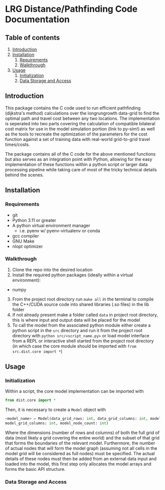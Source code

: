 # LRG Distance/Pathfinding Code Documentation

## Table of contents
1. [Introduction](#introduction)
2. [Installation](#installation)
    1. [Requirements](#requirements)
    2. [Walkthrough](#walkthrough)
3. [Usage](#usage)
    1. [Initialization](#initialization)
    2. [Data Storage and Access](#datastorage)

## Introduction <a name="introduction"></a>

This package contains the C code used to run efficient pathfinding (dijkstra's method) calculations over the longrungrowth data-grid to find the optimal path and travel cost between any two locations. The implementation is seperated into two parts covering the calculation of compatible bilateral cost matrix for use in the model simulation portion (link to py-sim!) as well as the tools to recreate the optimization of the parameters for the cost function against a set of training data with real-world grid-to-grid travel times/costs.

The package contains all of the C code for the above mentioned functions but also serves as an integration point with Python, allowing for the easy implementation of these functions within a python script or larger data processing pipeline while taking care of most of the tricky technical details behind the scenes.

## Installation <a name="installation"></a>

### Requirements <a name="requirements"></a>

- git
- Python 3.11 or greater
- A python virtual environment manager 
  - i.e. pyenv w/ pyenv-virtualenv or conda
- gcc compiler
- GNU Make
- nlopt optimizer

### Walkthrough <a name="walkthrough"></a>

1. Clone the repo into the desired location
2. Install the required python packages (ideally within a virtual environment):
  - numpy 
3. From the project root directory run `make all` in the terminal to compile the C++/CUDA source code into shared libraries (.so files) in the lib folder
4. If not already present make a folder called `data` in project root directory, this is where input and output data will be placed for the model
5. To call the model from the associated python module either create a python script in the `src` directory and run it from the project root directory with `python src/<script_name.py>` or load model interface from a REPL or interactive shell started from the project root directory (in which case the core module should be imported with `from src.dist.core import *`)

## Usage <a name="usage"></a>

### Initialization <a name="initialization"></a>

Within a script, the core model implementation can be imported with
```python
from dist.core import *
```

Then, it is necessary to create a `Model` object with
```Python
<model_name> = Model(data_grid_rows: int, data_grid_columns: int, model_grid_rows: int,
model_grid_columns: int, model_node_count: int)
```
Where the dimensions (number of rows and columns) of both the full grid of data (most likely a grid covering the entire world) and the subset of that grid that forms the boundaries of the relevant model. Furthermore, the number of actual nodes that will form the model graph (assuming not all cells in the model grid will be considered as full nodes) must be specified. The actual details of these nodes must then be added from an external data input and loaded into the model, this first step only allocates the model arrays and forms the basic API structure.

### Data Storage and Access <a name="datastorage"></a>

